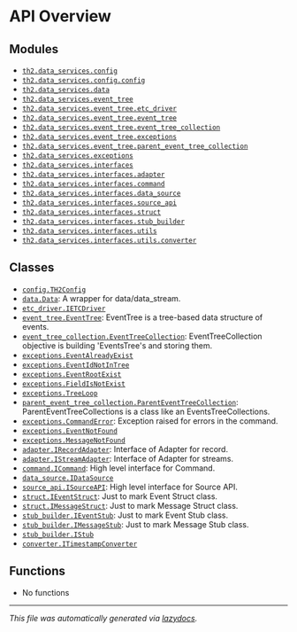 <!-- markdownlint-disable -->

# API Overview

## Modules

- [`th2.data_services.config`](./th2.data_services.config.md#module-th2data_servicesconfig)
- [`th2.data_services.config.config`](./th2.data_services.config.config.md#module-th2data_servicesconfigconfig)
- [`th2.data_services.data`](./th2.data_services.data.md#module-th2data_servicesdata)
- [`th2.data_services.event_tree`](./th2.data_services.event_tree.md#module-th2data_servicesevent_tree)
- [`th2.data_services.event_tree.etc_driver`](./th2.data_services.event_tree.etc_driver.md#module-th2data_servicesevent_treeetc_driver)
- [`th2.data_services.event_tree.event_tree`](./th2.data_services.event_tree.event_tree.md#module-th2data_servicesevent_treeevent_tree)
- [`th2.data_services.event_tree.event_tree_collection`](./th2.data_services.event_tree.event_tree_collection.md#module-th2data_servicesevent_treeevent_tree_collection)
- [`th2.data_services.event_tree.exceptions`](./th2.data_services.event_tree.exceptions.md#module-th2data_servicesevent_treeexceptions)
- [`th2.data_services.event_tree.parent_event_tree_collection`](./th2.data_services.event_tree.parent_event_tree_collection.md#module-th2data_servicesevent_treeparent_event_tree_collection)
- [`th2.data_services.exceptions`](./th2.data_services.exceptions.md#module-th2data_servicesexceptions)
- [`th2.data_services.interfaces`](./th2.data_services.interfaces.md#module-th2data_servicesinterfaces)
- [`th2.data_services.interfaces.adapter`](./th2.data_services.interfaces.adapter.md#module-th2data_servicesinterfacesadapter)
- [`th2.data_services.interfaces.command`](./th2.data_services.interfaces.command.md#module-th2data_servicesinterfacescommand)
- [`th2.data_services.interfaces.data_source`](./th2.data_services.interfaces.data_source.md#module-th2data_servicesinterfacesdata_source)
- [`th2.data_services.interfaces.source_api`](./th2.data_services.interfaces.source_api.md#module-th2data_servicesinterfacessource_api)
- [`th2.data_services.interfaces.struct`](./th2.data_services.interfaces.struct.md#module-th2data_servicesinterfacesstruct)
- [`th2.data_services.interfaces.stub_builder`](./th2.data_services.interfaces.stub_builder.md#module-th2data_servicesinterfacesstub_builder)
- [`th2.data_services.interfaces.utils`](./th2.data_services.interfaces.utils.md#module-th2data_servicesinterfacesutils)
- [`th2.data_services.interfaces.utils.converter`](./th2.data_services.interfaces.utils.converter.md#module-th2data_servicesinterfacesutilsconverter)

## Classes

- [`config.TH2Config`](./th2.data_services.config.config.md#class-th2config)
- [`data.Data`](./th2.data_services.data.md#class-data): A wrapper for data/data_stream.
- [`etc_driver.IETCDriver`](./th2.data_services.event_tree.etc_driver.md#class-ietcdriver)
- [`event_tree.EventTree`](./th2.data_services.event_tree.event_tree.md#class-eventtree): EventTree is a tree-based data structure of events.
- [`event_tree_collection.EventTreeCollection`](./th2.data_services.event_tree.event_tree_collection.md#class-eventtreecollection): EventTreeCollection objective is building 'EventsTree's and storing them.
- [`exceptions.EventAlreadyExist`](./th2.data_services.event_tree.exceptions.md#class-eventalreadyexist)
- [`exceptions.EventIdNotInTree`](./th2.data_services.event_tree.exceptions.md#class-eventidnotintree)
- [`exceptions.EventRootExist`](./th2.data_services.event_tree.exceptions.md#class-eventrootexist)
- [`exceptions.FieldIsNotExist`](./th2.data_services.event_tree.exceptions.md#class-fieldisnotexist)
- [`exceptions.TreeLoop`](./th2.data_services.event_tree.exceptions.md#class-treeloop)
- [`parent_event_tree_collection.ParentEventTreeCollection`](./th2.data_services.event_tree.parent_event_tree_collection.md#class-parenteventtreecollection): ParentEventTreeCollections is a class like an EventsTreeCollections.
- [`exceptions.CommandError`](./th2.data_services.exceptions.md#class-commanderror): Exception raised for errors in the command.
- [`exceptions.EventNotFound`](./th2.data_services.exceptions.md#class-eventnotfound)
- [`exceptions.MessageNotFound`](./th2.data_services.exceptions.md#class-messagenotfound)
- [`adapter.IRecordAdapter`](./th2.data_services.interfaces.adapter.md#class-irecordadapter): Interface of Adapter for record.
- [`adapter.IStreamAdapter`](./th2.data_services.interfaces.adapter.md#class-istreamadapter): Interface of Adapter for streams.
- [`command.ICommand`](./th2.data_services.interfaces.command.md#class-icommand): High level interface for Command.
- [`data_source.IDataSource`](./th2.data_services.interfaces.data_source.md#class-idatasource)
- [`source_api.ISourceAPI`](./th2.data_services.interfaces.source_api.md#class-isourceapi): High level interface for Source API.
- [`struct.IEventStruct`](./th2.data_services.interfaces.struct.md#class-ieventstruct): Just to mark Event Struct class.
- [`struct.IMessageStruct`](./th2.data_services.interfaces.struct.md#class-imessagestruct): Just to mark Message Struct class.
- [`stub_builder.IEventStub`](./th2.data_services.interfaces.stub_builder.md#class-ieventstub): Just to mark Event Stub class.
- [`stub_builder.IMessageStub`](./th2.data_services.interfaces.stub_builder.md#class-imessagestub): Just to mark Message Stub class.
- [`stub_builder.IStub`](./th2.data_services.interfaces.stub_builder.md#class-istub)
- [`converter.ITimestampConverter`](./th2.data_services.interfaces.utils.converter.md#class-itimestampconverter)

## Functions

- No functions


---

_This file was automatically generated via [lazydocs](https://github.com/ml-tooling/lazydocs)._
